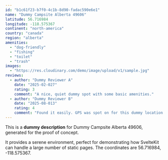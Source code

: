 ```yaml
---
id: "b1c61f23-b7f0-4c1b-8d90-fadac590e6e1"
name: "Dummy Campsite Alberta 49606"
latitude: 56.716984
longitude: -118.575367
continent: "north-america"
country: "canada"
region: "alberta"
amenities:
  - "dog-friendly"
  - "fishing"
  - "toilet"
  - "trash"
images:
  - "https://res.cloudinary.com/demo/image/upload/v1/sample.jpg"
reviews:
  - author: "Dummy Reviewer A"
    date: "2025-02-027"
    rating: 3
    comment: "A nice, quiet dummy spot with some basic amenities."
  - author: "Dummy Reviewer B"
    date: "2025-08-013"
    rating: 4
    comment: "Found it easily. GPS was spot on for this dummy location."
---
```


This is a **dummy description** for Dummy Campsite Alberta 49606, generated for the proof of concept.

It provides a serene environment, perfect for demonstrating how SvelteKit can handle a large number of static pages. The coordinates are 56.716984, -118.575367.
